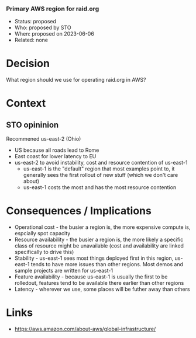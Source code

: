 ### Primary AWS region for raid.org

* Status: proposed                                     
* Who:  proposed by STO                               
* When: proposed on 2023-06-06
* Related: none 


# Decision

What region should we use for operating raid.org in AWS?


# Context

## STO opininion

Recommened us-east-2 (Ohio)

* US because all roads lead to Rome
* East coast for lower latency to EU
* us-east-2 to avoid instability, cost and resource contention of us-east-1
  * us-east-1 is the "default" region that most examples point to, it 
    generally sees the first rollout of new stuff (which we don't care about)
  * us-east-1 costs the most and has the most resource contention


# Consequences / Implications

* Operational cost - the busier a region is, the more expensive compute is, 
  espcially spot capacity
* Resource availability - the busier a region is, the more likely a specific 
  class of resource might be unavailable (cost and availability are linked 
  specifically to drive this)
* Stability - us-east-1 sees most things deployed first in this region, 
  us-east-1 tends to have more issues than other regions.  Most demos and 
  sample projects are written for us-east-1 
* Feature availability - because us-east-1 is usually the first to be 
  rolledout, features tend to be available there earlier than other regions
* Latency - wherever we use, some places will be futher away than others


# Links

* https://aws.amazon.com/about-aws/global-infrastructure/
